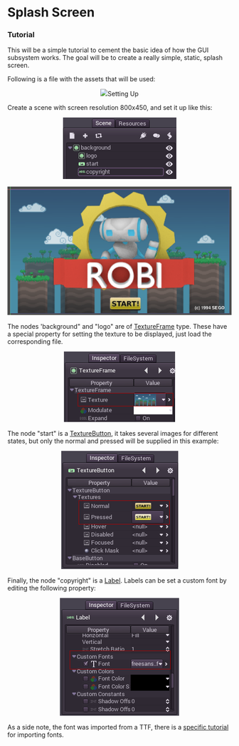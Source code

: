 # Splash Screen

### Tutorial

This will be a simple tutorial to cement the basic idea of how the GUI subsystem works. The goal will be to create a really simple, static, splash screen. 

Following is a file with the assets that will be used:

<p align="center"><img src="robisplash_assets.zip|}}


### Setting Up

Create a scene with screen resolution 800x450, and set it up like this:

<p align="center"><img src="images/robisplashscene.png"></p>
<p align="center"><img src="images/robisplashpreview.png"></p>

The nodes 'background" and "logo" are of [TextureFrame](class_textureframe) type. These have a special property for setting the texture to be displayed, just load the corresponding file.

<p align="center"><img src="images/texframe.png"></p>

The node "start" is a [TextureButton](class_texturebutton), it takes several images for different states, but only the normal and pressed will be supplied in this example:

<p align="center"><img src="images/texbutton.png"></p>

Finally, the node "copyright" is a [Label](class_label). Labels can be set a custom font by editing the following property:

<p align="center"><img src="images/label.png"></p>

As a side note, the font was imported from a TTF, there is a [specific tutorial](import_fonts) for importing fonts.


